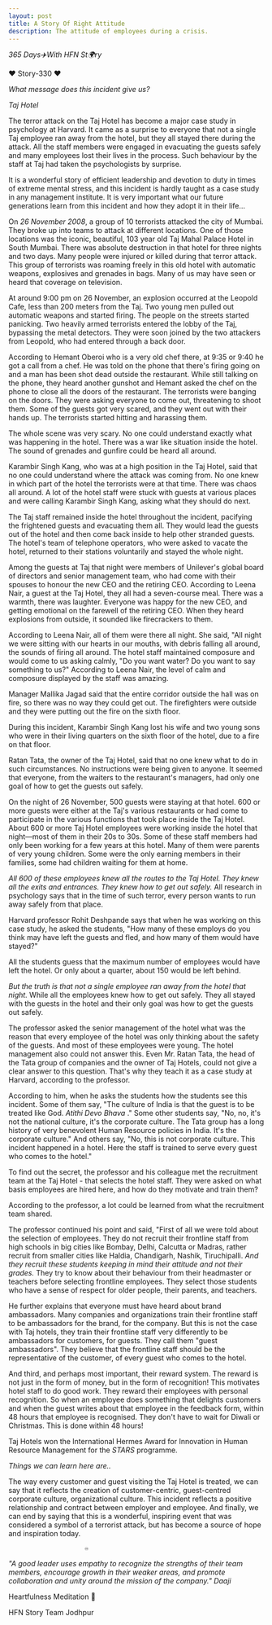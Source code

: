 ```yaml
---
layout: post
title: A Story Of Right Attitude
description: The attitude of employees during a crisis.
---
```

*365 Days✈️With HFN St🌍ry*

♥️ Story-330 ♥

_*What message does this incident give us?*_

*Taj Hotel*

The terror attack on the Taj Hotel has become a major case study in psychology at Harvard. It came as a surprise to everyone that not a single Taj employee ran away from the hotel, but they all stayed there during the attack. All the staff members were engaged in evacuating the guests safely and many employees lost their lives in the process. Such behaviour by the staff at Taj had taken the psychologists by surprise. 

It is a wonderful story of efficient leadership and devotion to duty in times of extreme mental stress, and this incident is hardly taught as a case study in any management institute. It is very important what our future generations learn from this incident and how they adopt it in their life…

On *26 November 2008*, a group of 10 terrorists attacked the city of Mumbai. They broke up into teams to attack at different locations. One of those locations was the iconic, beautiful, 103 year old Taj Mahal Palace Hotel in South Mumbai. There was absolute destruction in that hotel for three nights and two days. Many people were injured or killed during that terror attack. This group of terrorists was roaming freely in this old hotel with automatic weapons, explosives and grenades in bags. Many of us may have seen or heard that coverage on television.

At around 9:00 pm on 26 November, an explosion occurred at the Leopold Cafe, less than 200 meters from the Taj. Two young men pulled out automatic weapons and started firing. The people on the streets started panicking. Two heavily armed terrorists entered the lobby of the Taj, bypassing the metal detectors. They were soon joined by the two attackers from Leopold, who had entered through a back door.

According to Hemant Oberoi who is a very old chef there, at 9:35 or 9:40 he got a call from a chef. He was told on the phone that there's firing going on and a man has been shot dead outside the restaurant. While still talking on the phone, they heard another gunshot and Hemant asked the chef on the phone to close all the doors of the restaurant. The terrorists were banging on the doors. They were asking everyone to come out, threatening to shoot them. Some of the guests got very scared, and they went out with their hands up. The terrorists started hitting and harassing them.

The whole scene was very scary. No one could understand exactly what was happening in the hotel. There was a war like situation inside the hotel. The sound of grenades and gunfire could be heard all around.

Karambir Singh Kang, who was at a high position in the Taj Hotel, said that no one could understand where the attack was coming from. No one knew in which part of the hotel the terrorists were at that time. There was chaos all around. A lot of the hotel staff were stuck with guests at various places and were calling Karambir Singh Kang, asking what they should do next. 

The Taj staff remained inside the hotel throughout the incident, pacifying the frightened guests and evacuating them all. They would lead the guests out of the hotel and then come back inside to help other stranded guests. The hotel's team of telephone operators, who were asked to vacate the hotel, returned to their stations voluntarily and stayed the whole night.

Among the guests at Taj that night were members of Unilever's global board of directors and senior management team, who had come with their spouses to honour the new CEO and the retiring CEO. According to Leena Nair, a guest at the Taj Hotel, they all had a seven-course meal. There was a warmth, there was laughter. Everyone was happy for the new CEO, and getting emotional on the farewell of the retiring CEO. When they heard explosions from outside, it sounded like firecrackers to them.

According to Leena Nair, all of them were there all night. She said, "All night we were sitting with our hearts in our mouths, with debris falling all around, the sounds of firing all around. The hotel staff maintained composure and would come to us asking calmly, "Do you want water? Do you want to say something to us?" According to Leena Nair, the level of calm and composure displayed by the staff was amazing.

Manager Mallika Jagad said that the entire corridor outside the hall was on fire, so there was no way they could get out. The firefighters were outside and they were putting out the fire on the sixth floor.

During this incident, Karambir Singh Kang lost his wife and two young sons who were in their living quarters on the sixth floor of the hotel, due to a fire on that floor.

Ratan Tata, the owner of the Taj Hotel, said that no one knew what to do in such circumstances. No instructions were being given to anyone. It seemed that everyone, from the waiters to the restaurant's managers, had only one goal of how to get the guests out safely.

On the night of 26 November, 500 guests were staying at that hotel. 600 or more guests were either at the Taj's various restaurants or had come to participate in the various functions that took place inside the Taj Hotel. About 600 or more Taj Hotel employees were working inside the hotel that night—most of them in their 20s to 30s. Some of these staff members had only been working for a few years at this hotel. Many of them were parents of very young children. Some were the only earning members in their families, some had children waiting for them at home. 

*All 600 of these employees knew all the routes to the Taj Hotel. They knew all the exits and entrances. They knew how to get out safely.* All research in psychology says that in the time of such terror, every person wants to run away safely from that place.

Harvard professor Rohit Deshpande says that when he was working on this case study, he asked the students, "How many of these employs do you think may have left the guests  and fled, and how many of them would have stayed?" 

All the students guess that the maximum number of employees would have left the hotel. Or only about a quarter, about 150 would be left behind. 

*But the truth is that not a single employee ran away from the hotel that night.* While all the employees knew how to get out safely. They all stayed with the guests in the hotel and their only goal was how to get the guests out safely.

The professor asked the senior management of the hotel what was the reason that every employee of the hotel was only thinking about the safety of the guests. And most of these employees were young. The hotel management also could not answer this. Even Mr. Ratan Tata, the head of the Tata group of companies and the owner of Taj Hotels, could not give a clear answer to this question. That's why they teach it as a case study at Harvard, according to the professor.

According to him, when he asks the students how the students see this incident. Some of them say, "The culture of India is that the guest is to be treated like God. _Atithi Devo Bhava_ ." Some other students say, "No, no, it's not the national culture, it's the corporate culture. The Tata group has a long history of very benevolent Human Resource policies in India. It's the corporate culture." And others say, "No, this is not corporate culture. This incident happened in a hotel. Here the staff is trained to serve every guest who comes to the hotel."

To find out the secret, the professor and his colleague met the recruitment team at the Taj Hotel - that selects the hotel staff. They were asked on what basis employees are hired here, and how do they motivate and train them?

According to the professor, a lot could be learned from what the recruitment team shared.

The professor continued his point and said, "First of all we were told about the selection of employees. They do not recruit their frontline staff from high schools in big cities like Bombay, Delhi, Calcutta or Madras, rather recruit from smaller cities like Haldia, Chandigarh, Nashik, Tiruchipalli. *And they recruit these students keeping in mind their attitude and not their grades.* They try to know about their behaviour from their headmaster or teachers before selecting frontline employees. They select those students who have a sense of respect for older people, their parents, and teachers. 

He further explains that everyone must have heard about brand ambassadors. Many companies and organizations train their frontline staff to be ambassadors for the brand, for the company. But this is not the case with Taj hotels, they train their frontline staff very differently to be ambassadors for customers, for guests. They call them "guest ambassadors". They believe that the frontline staff should be the representative of the customer, of every guest who comes to the hotel.

And third, and perhaps most important, their reward system. The reward is not just in the form of money, but in the form of recognition! This motivates hotel staff to do good work. They reward their employees with personal recognition. So when an employee does something that delights customers and when the guest writes about that employee in the feedback form, within 48 hours that employee is recognised. They don't have to wait for Diwali or Christmas. This is done within 48 hours!

Taj Hotels won the International Hermes Award for Innovation in Human Resource Management for the *STARS* programme.
      
*Things we can learn here are..*

The way every customer and guest visiting the Taj Hotel is treated, we can say that it reflects the creation of customer-centric, guest-centred corporate culture, organizational culture. This incident reflects a positive relationship and contract between employer and employee. And finally, we can end by saying that this is a wonderful, inspiring event that was considered a symbol of a terrorist attack, but has become a source of hope and inspiration today. 

                         ♾️

*"A good leader uses empathy to recognize the strengths of their team members, encourage growth in their weaker areas, and promote collaboration and unity around the mission of the company."*
*Daaji*

Heartfulness Meditation 💌

HFN Story Team Jodhpur

